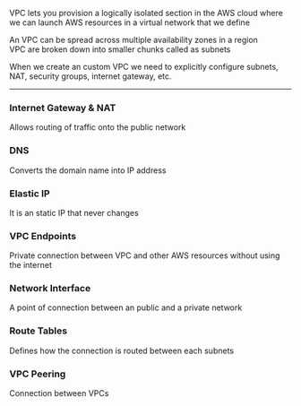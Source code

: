VPC lets you provision a logically isolated section in the AWS cloud where we can launch AWS resources in a virtual network that we define

An VPC can be spread across multiple availability zones in a region  
VPC are broken down into smaller chunks called as subnets

When we create an custom VPC we need to explicitly configure subnets, NAT, security groups, internet gateway, etc.

---

### Internet Gateway & NAT
Allows routing of traffic onto the public network

### DNS
Converts the domain name into IP address

### Elastic IP
It is an static IP that never changes

### VPC Endpoints
Private connection between VPC and other AWS resources without using the internet

### Network Interface
A point of connection between an public and a private network

### Route Tables
Defines how the connection is routed between each subnets

### VPC Peering
Connection between VPCs
